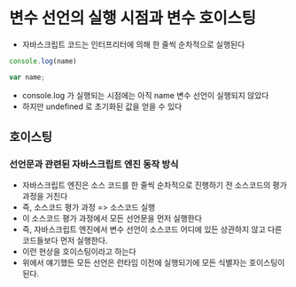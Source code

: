 # 변수 선언의 실행 시점과 변수 호이스팅
- 자바스크립트 코드는 인터프리터에 의해 한 줄씩 순차적으로 실행된다
```typescript
console.log(name)

var name;
```
- console.log 가 실행되는 시점에는 아직 name 변수 선언이 실행되지 않았다
- 하지만 undefined 로 초기화된 값을 얻을 수 있다

## 호이스팅 
### 선언문과 관련된 자바스크립트 엔진 동작 방식
- 자바스크립트 엔진은 소스 코드를 한 줄씩 순차적으로 진행하기 전 소스코드의 평가 과정을 거친다
- 즉, 소스코드 평가 과정 => 소스코드 실행
- 이 소스코드 평가 과정에서 모든 선언문을 먼저 실행한다
- 즉, 자바스크립트 엔진에서 변수 선언이 소스코드 어디에 있든 상관하지 않고 다른 코드들보다 먼저 실행한다. 
- 이런 현상을 호이스팅이라고 하는다
- 위에서 얘기했든 모든 선언은 런타임 이전에 실행되기에 모든 식별자는 호이스팅이 된다. 
